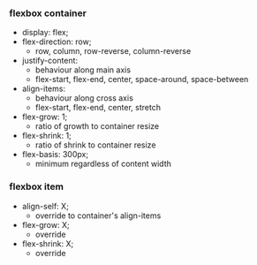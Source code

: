 
### flexbox container

* display: flex;
* flex-direction: row;
    * row, column, row-reverse, column-reverse
* justify-content: 
    * behaviour along main axis
    * flex-start, flex-end, center, space-around, space-between 
* align-items:
    * behaviour along cross axis
    * flex-start, flex-end, center, stretch
* flex-grow: 1;
    * ratio of growth to container resize
* flex-shrink: 1;
    * ratio of shrink to container resize
* flex-basis: 300px;
    * minimum regardless of content width 

### flexbox item

* align-self: X;
    * override to container's align-items
* flex-grow: X;
    * override
* flex-shrink: X;
    * override
